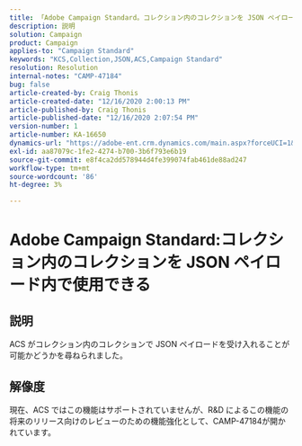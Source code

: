 ```yaml
---
title: 「Adobe Campaign Standard。コレクション内のコレクションを JSON ペイロード内で使用できる»
description: 説明
solution: Campaign
product: Campaign
applies-to: "Campaign Standard"
keywords: "KCS,Collection,JSON,ACS,Campaign Standard"
resolution: Resolution
internal-notes: "CAMP-47184"
bug: false
article-created-by: Craig Thonis
article-created-date: "12/16/2020 2:00:13 PM"
article-published-by: Craig Thonis
article-published-date: "12/16/2020 2:07:54 PM"
version-number: 1
article-number: KA-16650
dynamics-url: "https://adobe-ent.crm.dynamics.com/main.aspx?forceUCI=1&pagetype=entityrecord&etn=knowledgearticle&id=427fb3fd-a63f-eb11-a813-000d3a3038a2"
exl-id: aa87079c-1fe2-4274-b700-3b6f793e6b19
source-git-commit: e8f4ca2dd578944d4fe399074fab461de88ad247
workflow-type: tm+mt
source-wordcount: '86'
ht-degree: 3%

---
```


# Adobe Campaign Standard:コレクション内のコレクションを JSON ペイロード内で使用できる

## 説明

ACS がコレクション内のコレクションで JSON ペイロードを受け入れることが可能かどうかを尋ねられました。

## 解像度

現在、ACS ではこの機能はサポートされていませんが、R&amp;D によるこの機能の将来のリリース向けのレビューのための機能強化として、CAMP-47184が開かれています。
